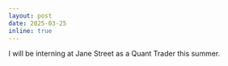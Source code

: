 ```yaml
---
layout: post
date: 2025-03-25
inline: true
---
```


I will be interning at Jane Street as a Quant Trader this summer.
